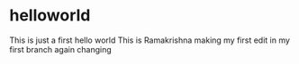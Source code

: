 # helloworld
This is just a first hello world
This is Ramakrishna making my first edit in my first branch
again changing
